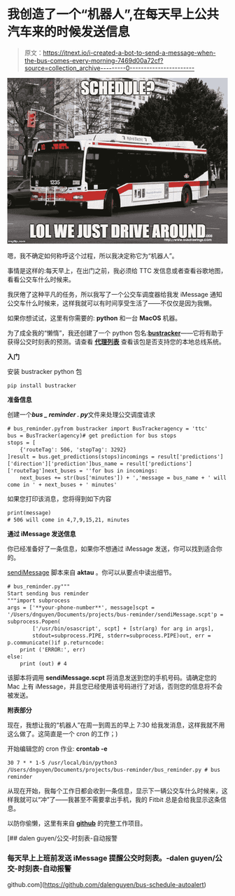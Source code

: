 # 我创造了一个“机器人”,在每天早上公共汽车来的时候发送信息

> 原文：<https://itnext.io/i-created-a-bot-to-send-a-message-when-the-bus-comes-every-morning-7469d00a72cf?source=collection_archive---------0----------------------->

![](img/56f0bb0db835cd325c5828e5af36d43d.png)

嗯，我不确定如何称呼这个过程，所以我决定称它为“机器人”。

事情是这样的:每天早上，在出门之前，我必须给 TTC 发信息或者查看谷歌地图，看看公交车什么时候来。

我厌倦了这种平凡的任务，所以我写了一个公交车调度器给我发 iMessage 通知公交车什么时候来，这样我就可以有时间享受生活了——不仅仅是因为我懒。

如果你想试试，这里有你需要的: **python** 和一台 **MacOS** 机器。

为了成全我的“懒惰”，我还创建了一个 python 包名:[**bustracker**](https://github.com/dalenguyen/bustracker)——它将有助于获得公交时刻表的预测。请查看 [**代理列表**](http://webservices.nextbus.com/service/publicXMLFeed?command=agencyList) 查看该包是否支持您的本地总线系统。

**入门**

安装 bustracker python 包

```
pip install bustracker
```

**准备信息**

创建一个***bus _ reminder . py***文件来处理公交调度请求

```
# bus_reminder.pyfrom bustracker import BusTrackeragency = 'ttc'
bus = BusTracker(agency)# get prediction for bus stops
stops = [
    {'routeTag': 506, 'stopTag': 3292}
]result = bus.get_predictions(stops)incomings = result['predictions']['direction']['prediction']bus_name = result['predictions']['routeTag']next_buses = ''for bus in incomings:
    next_buses += str(bus['minutes']) + ','message = bus_name + ' will come in ' + next_buses + ' minutes'
```

如果您打印该消息，您将得到如下内容

```
print(message)
# 506 will come in 4,7,9,15,21, minutes
```

**通过 iMessage 发送信息**

你已经准备好了一条信息，如果你不想通过 iMessage 发送，你可以找到适合你的。

[sendiMessage](https://gist.github.com/aktau/8958054) 脚本来自 **aktau** 。你可以从要点中读出细节。

```
# bus_reminder.py"""
Start sending bus reminder
"""import subprocess
args = ['**your-phone-number**', message]scpt = '/Users/dnguyen/Documents/projects/bus-reminder/sendiMessage.scpt'p = subprocess.Popen(
        ['/usr/bin/osascript', scpt] + [str(arg) for arg in args], 
        stdout=subprocess.PIPE, stderr=subprocess.PIPE)out, err = p.communicate()if p.returncode:
    print ('ERROR:', err)
else:
    print (out) # 4
```

该脚本将调用 **sendiMessage.scpt** 将消息发送到您的手机号码。请确定您的 Mac 上有 iMessage，并且您已经使用该号码进行了对话，否则您的信息将不会被发送。

**附表部分**

现在，我想让我的“机器人”在周一到周五的早上 7:30 给我发消息，这样我就不用这么做了。这简直是一个 cron 的工作；)

开始编辑您的 cron 作业: **crontab -e**

```
30 7 * * 1-5 /usr/local/bin/python3 /Users/dnguyen/Documents/projects/bus-reminder/bus_reminder.py # bus reminder
```

从现在开始，我每个工作日都会收到一条信息，显示下一辆公交车什么时候来，这样我就可以“冲”了——我甚至不需要拿出手机，我的 Fitbit 总是会给我显示这条信息。

以防你偷懒，这里有来自 [**github**](https://github.com/dalenguyen/bus-schedule-autoalert) 的完整工作项目。

[](https://github.com/dalenguyen/bus-schedule-autoalert) [## dalen guyen/公交-时刻表-自动报警

### 每天早上上班前发送 iMessage 提醒公交时刻表。-dalen guyen/公交-时刻表-自动报警

github.com](https://github.com/dalenguyen/bus-schedule-autoalert)